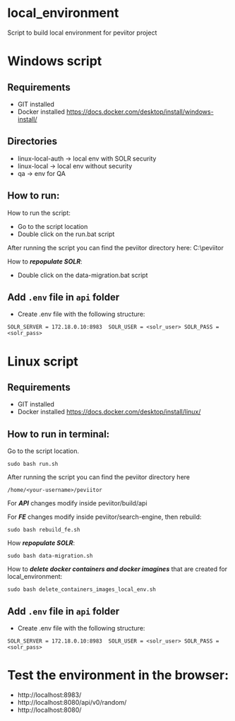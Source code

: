 # local_environment
Script to build local environment for peviitor project

# Windows script
## Requirements
- GIT installed
- Docker installed
https://docs.docker.com/desktop/install/windows-install/

## Directories
- linux-local-auth -> local env with SOLR security
- linux-local -> local env without security
- qa -> env for QA

## How to run:
How to run the script:
- Go to the script location
- Double click on the run.bat script

After running the script you can find the peviitor directory here: C:\peviitor

How to ***repopulate SOLR***:
- Double click on the data-migration.bat script

## Add `.env` file in `api` folder
- Create .env file with the following structure:

`SOLR_SERVER = 172.18.0.10:8983 
SOLR_USER = <solr_user>
SOLR_PASS = <solr_pass>`

# Linux script
## Requirements
- GIT installed
- Docker installed
https://docs.docker.com/desktop/install/linux/

## How to run in terminal:
Go to the script location.
```
sudo bash run.sh
```
After running the script you can find the peviitor directory here
```
/home/<your-username>/peviitor
```
For ***API*** changes modify inside peviitor/build/api

For ***FE*** changes modify inside peviitor/search-engine, then rebuild:
```
sudo bash rebuild_fe.sh
```

How ***repopulate SOLR***:
```
sudo bash data-migration.sh
```
How to ***delete docker containers and docker imagines*** that are created for 
local_environment:
```
sudo bash delete_containers_images_local_env.sh
```
## Add `.env` file in `api` folder
- Create .env file with the following structure:

`SOLR_SERVER = 172.18.0.10:8983 
SOLR_USER = <solr_user>
SOLR_PASS = <solr_pass>`

# Test the environment in the browser:
- http://localhost:8983/
- http://localhost:8080/api/v0/random/
- http://localhost:8080/
